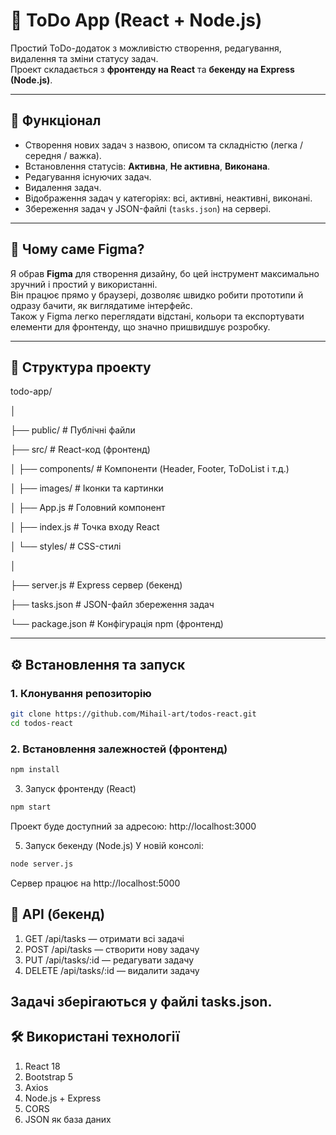 # 📌 ToDo App (React + Node.js)

Простий ToDo-додаток з можливістю створення, редагування, видалення та зміни статусу задач.  
Проект складається з **фронтенду на React** та **бекенду на Express (Node.js)**.

---

## 🚀 Функціонал
- Створення нових задач з назвою, описом та складністю (легка / середня / важка).
- Встановлення статусів: **Активна**, **Не активна**, **Виконана**.
- Редагування існуючих задач.
- Видалення задач.
- Відображення задач у категоріях: всі, активні, неактивні, виконані.
- Збереження задач у JSON-файлі (`tasks.json`) на сервері.

---
## 🎨 Чому саме Figma?

Я обрав **Figma** для створення дизайну, бо цей інструмент максимально зручний і простий у використанні.  
Він працює прямо у браузері, дозволяє швидко робити прототипи й одразу бачити, як виглядатиме інтерфейс.  
Також у Figma легко переглядати відстані, кольори та експортувати елементи для фронтенду, що значно пришвидшує розробку.

---

## 📂 Структура проекту

todo-app/

│

├── public/ # Публічні файли

├── src/ # React-код (фронтенд)

│ ├── components/ # Компоненти (Header, Footer, ToDoList і т.д.)

│ ├── images/ # Іконки та картинки

│ ├── App.js # Головний компонент

│ ├── index.js # Точка входу React

│ └── styles/ # CSS-стилі

│

├── server.js # Express сервер (бекенд)

├── tasks.json # JSON-файл збереження задач

└── package.json # Конфігурація npm (фронтенд)


---

## ⚙️ Встановлення та запуск

### 1. Клонування репозиторію
```bash
git clone https://github.com/Mihail-art/todos-react.git
cd todos-react
````
### 2. Встановлення залежностей (фронтенд)
```bash
npm install
````
3. Запуск фронтенду (React)
```bash
npm start
````
Проект буде доступний за адресою: http://localhost:3000

5. Запуск бекенду (Node.js)
У новій консолі:
```bash
node server.js
````
Сервер працює на http://localhost:5000

## 📡 API (бекенд)
1. GET /api/tasks — отримати всі задачі
2. POST /api/tasks — створити нову задачу
3. PUT /api/tasks/:id — редагувати задачу
4. DELETE /api/tasks/:id — видалити задачу

## Задачі зберігаються у файлі tasks.json.

## 🛠 Використані технології
1. React 18
2. Bootstrap 5
3. Axios
4. Node.js + Express
5. CORS
6. JSON як база даних
